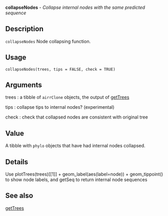 **collapseNodes** - *Collapse internal nodes with the same predicted sequence*

Description
--------------------

`collapseNodes` Node collapsing function.


Usage
--------------------
```
collapseNodes(trees, tips = FALSE, check = TRUE)
```

Arguments
-------------------

trees
:   a tibble of `airrClone` objects, the output of [getTrees](getTrees.md)

tips
:   collapse tips to internal nodes? (experimental)

check
:   check that collapsed nodes are consistent with original tree




Value
-------------------

A tibble with `phylo` objects that have had internal nodes collapsed.


Details
-------------------

Use plotTrees(trees)[[1]] + geom_label(aes(label=node)) + geom_tippoint() to show
node labels, and getSeq to return internal node sequences




See also
-------------------

[getTrees](getTrees.md)






